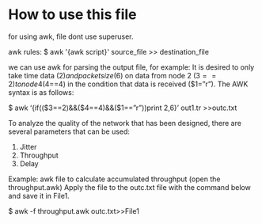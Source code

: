 # How to use this file
for using awk, file dont use superuser.

awk rules: $ awk '{awk script}' source_file >> destination_file

we can use awk for parsing the output file, for example:
It is desired to only take time data ($2) and packet size ($6) on data from node 2 ($3==2) to node 4 ($4==4) in the condition that data is received ($1=”r”). The AWK syntax is as follows:

$ awk ‘{if(($3==2)&&($4==4)&&($1==”r”))print $2,$6}’ out1.tr >>outc.txt

To analyze the quality of the network that has been designed, there are several parameters that can be used:
1. Jitter
2. Throughput
3. Delay

Example: awk file to calculate accumulated throughput (open the throughput.awk)
Apply the file to the outc.txt file with the command below and save it in File1.

$ awk -f throughput.awk outc.txt>>File1

